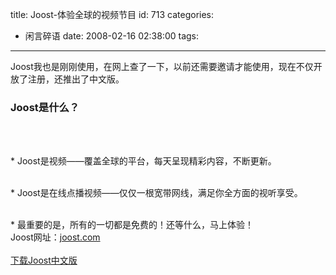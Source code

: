 title: Joost-体验全球的视频节目
id: 713
categories:
  - 闲言碎语
date: 2008-02-16 02:38:00
tags:
---

Joost我也是刚刚使用，在网上查了一下，以前还需要邀请才能使用，现在不仅开放了注册，还推出了中文版。
</br>

### Joost是什么？

</br>

</br>*   Joost是视频——覆盖全球的平台，每天呈现精彩内容，不断更新。

</br>*   Joost是在线点播视频――仅仅一根宽带网线，满足你全方面的视听享受。

</br>*   最重要的是，所有的一切都是免费的！还等什么，马上体验！
</br>Joost网址：[joost.com](http://joost.com)
</br>
</br>[下载Joost中文版](http://joost.my100fun.com/download/download.php)
</br>
</br>